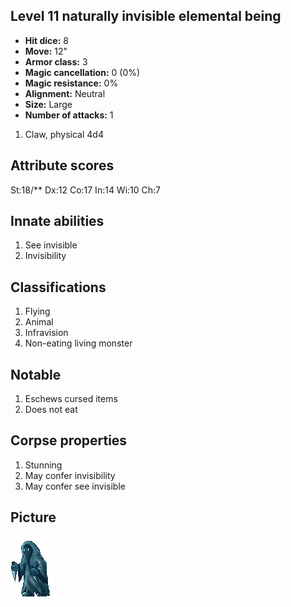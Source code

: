 ## Level 11 naturally invisible elemental being

- **Hit dice:** 8
- **Move:** 12"
- **Armor class:** 3
- **Magic cancellation:** 0 (0%)
- **Magic resistance:** 0%
- **Alignment:** Neutral
- **Size:** Large
- **Number of attacks:** 1
1. Claw, physical 4d4

## Attribute scores

St:18/** Dx:12 Co:17 In:14 Wi:10 Ch:7

## Innate abilities

1. See invisible
2. Invisibility

## Classifications

1. Flying
2. Animal
3. Infravision
4. Non-eating living monster

## Notable

1. Eschews cursed items
2. Does not eat

## Corpse properties

1. Stunning
2. May confer invisibility
3. May confer see invisible

## Picture

![Stalker](https://github.com/hyvanmielenpelit/GnollHackTileSet/blob/main/Monsters/stalker/stalker.png?raw=true)
